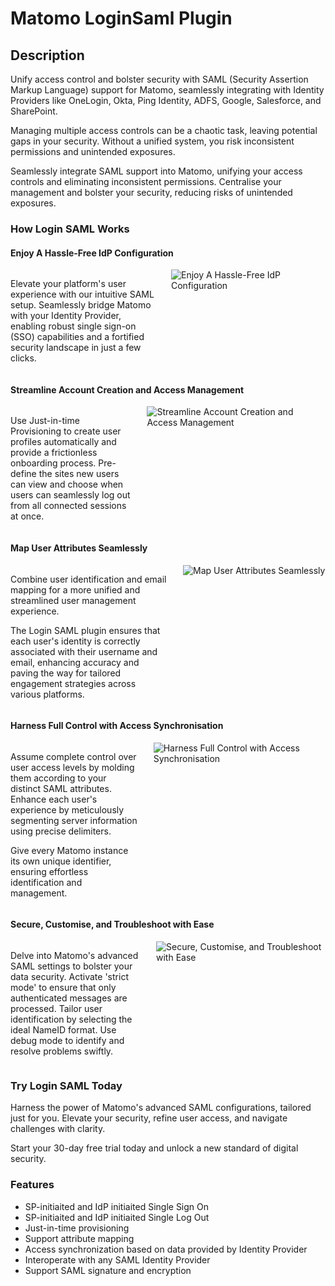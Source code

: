 # Matomo LoginSaml Plugin

## Description

Unify access control and bolster security with SAML (Security Assertion Markup Language) support for Matomo, seamlessly integrating with Identity Providers like OneLogin, Okta, Ping Identity, ADFS, Google, Salesforce, and SharePoint.

Managing multiple access controls can be a chaotic task, leaving potential gaps in your security. Without a unified system, you risk inconsistent permissions and unintended exposures.

Seamlessly integrate SAML support into Matomo, unifying your access controls and eliminating inconsistent permissions. Centralise your management and bolster your security, reducing risks of unintended exposures.

### How Login SAML Works

#### Enjoy A Hassle-Free IdP Configuration

<div class="main-div-readme" style="display: flex;height: auto;">
<div class="left-div-readme" style="width: 50%;">
<p>Elevate your platform's user experience with our intuitive SAML setup. Seamlessly bridge Matomo with your Identity Provider, enabling robust single sign-on (SSO) capabilities and a fortified security landscape in just a few clicks.</p>
</div>
<div class="right-div-readme" style="flex-grow: 1;">
<img src="https://plugins.matomo.org/img/LoginSaml/image1.jpg" style="margin-left: 24px;" alt="Enjoy A Hassle-Free IdP Configuration">
</div>
</div>

#### Streamline Account Creation and Access Management

<div class="main-div-readme" style="display: flex;height: auto;">
<div class="left-div-readme" style="width: 50%;">
<p>Use Just-in-time Provisioning to create user profiles automatically and provide a frictionless onboarding process. Pre-define the sites new users can view and choose when users can seamlessly log out from all connected sessions at once.</p>
</div>
<div class="right-div-readme" style="flex-grow: 1;">
<img src="https://plugins.matomo.org/img/LoginSaml/image2.jpg" style="margin-left: 24px;" alt="Streamline Account Creation and Access Management">
</div>
</div>

#### Map User Attributes Seamlessly

<div class="main-div-readme" style="display: flex;height: auto;">
<div class="left-div-readme" style="width: 50%;">
<p>Combine user identification and email mapping for a more unified and streamlined user management experience. </p>
<p>The Login SAML plugin ensures that each user's identity is correctly associated with their username and email, enhancing accuracy and paving the way for tailored engagement strategies across various platforms.</p>
</div>
<div class="right-div-readme" style="flex-grow: 1;">
<img src="https://plugins.matomo.org/img/LoginSaml/image3.png" style="margin-left: 24px;" alt="Map User Attributes Seamlessly">
</div>
</div>

#### Harness Full Control with Access Synchronisation

<div class="main-div-readme" style="display: flex;height: auto;">
<div class="left-div-readme" style="width: 50%;">
<p>Assume complete control over user access levels by molding them according to your distinct SAML attributes. Enhance each user's experience by meticulously segmenting server information using precise delimiters.</p>
<p>Give every Matomo instance its own unique identifier, ensuring effortless identification and management.</p>
</div>
<div class="right-div-readme" style="flex-grow: 1;">
<img src="https://plugins.matomo.org/img/LoginSaml/image4.png" style="margin-left: 24px;" alt="Harness Full Control with Access Synchronisation">
</div>
</div>

#### Secure, Customise, and Troubleshoot with Ease

<div class="main-div-readme" style="display: flex;height: auto;">
<div class="left-div-readme" style="width: 50%;">
<p>Delve into Matomo's advanced SAML settings to bolster your data security. Activate 'strict mode' to ensure that only authenticated messages are processed. Tailor user identification by selecting the ideal NameID format. Use debug mode to identify and resolve problems swiftly.</p>
</div>
<div class="right-div-readme" style="flex-grow: 1;">
<img src="https://plugins.matomo.org/img/LoginSaml/image5.png" style="margin-left: 24px;" alt="Secure, Customise, and Troubleshoot with Ease">
</div>
</div>

### Try Login SAML Today

Harness the power of Matomo's advanced SAML configurations, tailored just for you. Elevate your security, refine user access, and navigate challenges with clarity.

Start your 30-day free trial today and unlock a new standard of digital security.

### Features

* SP-initiaited and IdP initiaited Single Sign On
* SP-initiaited and IdP initiaited Single Log Out
* Just-in-time provisioning
* Support attribute mapping
* Access synchronization based on data provided by Identity Provider
* Interoperate with any SAML Identity Provider
* Support SAML signature and encryption